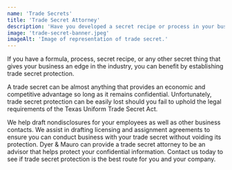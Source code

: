 ```yaml
---
name: 'Trade Secrets'
title: 'Trade Secret Attorney'
description: 'Have you developed a secret recipe or process in your business that gives you an edge? You may need the help or our Trade Secret Attorneys so you can continue to benefit from your business secrets.'
image: 'trade-secret-banner.jpeg'
imageAlt: 'Image of representation of trade secret.'
---
```


If you have a formula, process, secret recipe, or any other secret thing that gives your business an edge in the industry, you can benefit by establishing trade secret protection.

A trade secret can be almost anything that provides an economic and competitive advantage so long as it remains confidential. Unfortunately, trade secret protection can be easily lost should you fail to uphold the legal requirements of the Texas Uniform Trade Secret Act.

We help draft nondisclosures for your employees as well as other business contacts. We assist in drafting licensing and assignment agreements to ensure you can conduct business with your trade secret without voiding its protection. Dyer & Mauro can provide a trade secret attorney to be an advisor that helps protect your confidential information. Contact us today to see if trade secret protection is the best route for you and your company.
